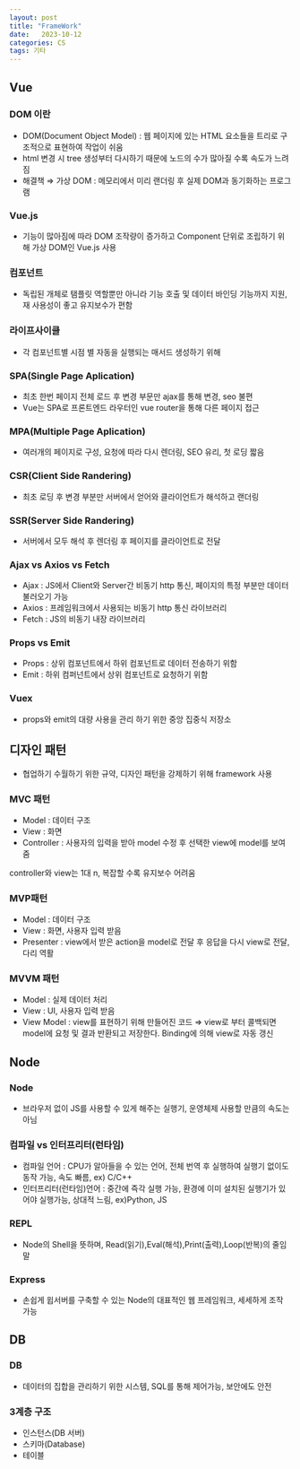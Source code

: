 ```yaml
---
layout: post
title: "FrameWork"
date:   2023-10-12
categories: CS
tags: 기타
---
```


## Vue
### DOM 이란

- DOM(Document Object Model) : 웹 페이지에 있는 HTML 요소들을 트리로 구조적으로 표현하여 작업이 쉬움
- html 변경 시 tree 생성부터 다시하기 때문에 노드의 수가 많아질 수록 속도가 느려짐
- 해결책 ⇒ 가상 DOM : 메모리에서 미리 랜더링 후 실제 DOM과 동기화하는 프로그램

### Vue.js

- 기능이 많아짐에 따라 DOM 조작량이 증가하고 Component 단위로 조립하기 위해 가상 DOM인 Vue.js 사용

### 컴포넌트

- 독립된 개체로 탬플릿 역할뿐만 아니라 기능 호출 및 데이터 바인딩 기능까지 지원, 재 사용성이 좋고 유지보수가 편함

### 라이프사이클

- 각 컴포넌트별 시점 별 자동을 실행되는 매서드 생성하기 위해

### SPA(Single Page Aplication)

- 최초 한번 페이지 전체 로드 후 변경 부문만 ajax를 통해 변경, seo 불편
- Vue는 SPA로 프론트엔드 라우터인 vue router을 통해 다른 페이지 접근

### MPA(Multiple Page Aplication)

- 여러개의 페이지로 구성, 요청에 따라 다시 렌더링, SEO 유리, 첫 로딩 짧음

### CSR(Client Side Randering)

- 최초 로딩 후 변경 부분만 서버에서 얻어와 클라이언트가 해석하고 랜더링

### SSR(Server Side Randering)

- 서버에서 모두 해석 후 렌더링 후 페이지를 클라이언트로 전달

### Ajax vs Axios vs Fetch

- Ajax : JS에서 Client와 Server간 비동기 http 통신, 페이지의 특정 부분만 데이터 불러오기 가능
- Axios : 프레임워크에서 사용되는 비동기 http 통신 라이브러리
- Fetch : JS의 비동기 내장 라이브러리

### Props vs Emit

- Props : 상위 컴포넌트에서 하위 컴포넌트로 데이터 전송하기 위함
- Emit : 하위 컴퍼넌트에서 상위 컴포넌트로 요청하기 위함

### Vuex

- props와 emit의 대량 사용을 관리 하기 위한 중앙 집중식 저장소

## 디자인 패턴

- 협업하기 수월하기 위한 규약, 디자인 패턴을 강제하기 위해 framework 사용

### MVC 패턴

- Model : 데이터 구조
- View : 화면
- Controller : 사용자의 입력을 받아 model 수정 후 선택한 view에 model를 보여줌

controller와 view는 1대 n, 복잡할 수록 유지보수 어려움

### MVP패턴

- Model : 데이터 구조
- View : 화면, 사용자 입력 받음
- Presenter : view에서 받은 action을 model로 전달 후 응답을 다시 view로 전달, 다리 역활

### MVVM 패턴

- Model : 실제 데이터 처리
- View : UI, 사용자 입력 받음
- View Model : view를 표현하기 위해 만들어진 코드 ⇒ view로 부터 콜백되면 model에 요청 및 결과 반환되고 저장한다. Binding에 의해 view로 자동 갱신

## Node
### Node

- 브라우저 없이 JS를 사용할 수 있게 해주는 실행기, 운영체제 사용할 만큼의 속도는 아님

### 컴파일 vs 인터프리터(런타임)

- 컴파일 언어 : CPU가 알아들을 수 있는 언어, 전체 번역 후 실행하여 실행기 없이도 동작 가능, 속도 빠름, ex) C/C++
- 인터프리터(런타임)언어 : 중간에 즉각 실행 가능, 환경에 이미 설치된 실행기가 있어야 실행가능, 상대적 느림, ex)Python, JS

### REPL

- Node의 Shell을 뜻하며, Read(읽기),Eval(해석),Print(출력),Loop(반복)의 줄임말

### Express

- 손쉽게 윕서버를 구축할 수 있는 Node의 대표적인 웹 프레임워크, 세세하게 조작 가능

## DB
### DB

- 데이터의 집합을 관리하기 위한 시스템, SQL를 통해 제어가능, 보안에도 안전

### 3계층 구조

- 인스턴스(DB 서버)
- 스키마(Database)
- 테이블